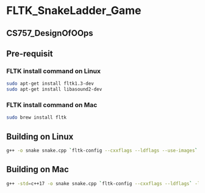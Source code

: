 # FLTK_SnakeLadder_Game
## CS757_DesignOfOOps

## Pre-requisit
### FLTK install command on Linux
```Bash
sudo apt-get install fltk1.3-dev
sudo apt-get install libasound2-dev 
```
### FLTK install command on Mac
```Bash
sudo brew install fltk
```

## Building on Linux
```Bash
g++ -o snake snake.cpp `fltk-config --cxxflags --ldflags --use-images` -lasound
```
## Building on Mac
```Bash
g++ -std=c++17 -o snake snake.cpp `fltk-config --cxxflags --ldflags` -lfltk_images -framework AudioToolbox
```
